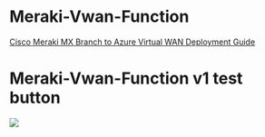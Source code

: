 # Meraki-Vwan-Function

[Cisco Meraki MX Branch to Azure Virtual WAN Deployment Guide](https://documentation.meraki.com/MX/Deployment_Guides/Cisco_Meraki_MX_Branch_to_Azure_Virtual_WAN_Deployment_Guide#widget-files)


# Meraki-Vwan-Function v1 test button

<p paraeid="{64a2ee5c-10c5-4dfc-9c8b-0afc3ffe73ca}{76}" paraid="1501755852"><a href="https://portal.azure.com/#create/Microsoft.Template/uri/https%3A%2F%2Fraw.githubusercontent.com%2Fneelborghs%2FMeraki-Vwan-Function%2Fmain%2Fazuredeploy.json" title="Deploy to Azure Public Cloud"><img src="http://azuredeploy.net/deploybutton.png" /></a> <a href="https://portal.azure.com/#create/Microsoft.Template/uri/https%3A%2F%2Fraw.githubusercontent.com%2Fneelborghs%Meraki-Vwan-Function%2Fmain%2Fazuredeploy.json" title="Deploy to Azure Public Cloud"></a></p>
